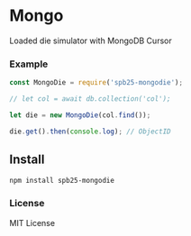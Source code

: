 # Mongo

Loaded die simulator with MongoDB Cursor

### Example

~~~js
const MongoDie = require('spb25-mongodie');

// let col = await db.collection('col');

let die = new MongoDie(col.find());

die.get().then(console.log); // ObjectID
~~~


## Install

~~~sh
npm install spb25-mongodie
~~~


### License

MIT License
